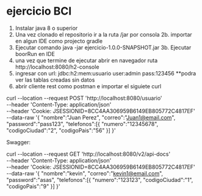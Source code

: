 # ejercicio BCI

1. Instalar java 8 o superior
2. Una vez clonado el repositorio ir a la ruta /jar por consola
2b. importar en algun IDE como projecto gradle
3. Ejecutar comando java -jar ejercicio-1.0.0-SNAPSHOT.jar
3b. Ejecutar boorRun en IDE
4. una vez que termine de ejecutar abrir en navegador ruta http://localhost:8080/h2-console
5. ingresar con 
   url: jdbc:h2:mem:usuario
   user:admin
   pass:123456
   **podra ver las tablas creadas sin datos
6. abrir cliente rest como postman e importar el siguiete curl

curl --location --request POST 'http://localhost:8080/usuario' \
--header 'Content-Type: application/json' \
--header 'Cookie: JSESSIONID=8CC4AA306959B6149EB805772C4817EF' \
--data-raw '{
"nombre":"Juan Perez",
"correo":"Juan1@email.com",
"password":"pass123",
"telefonos":[{
"numero":"12345678",
"codigoCiudad":"2",
"codigoPais":"56"
}]
}'



Swagger:

curl --location --request GET 'http://localhost:8080/v2/api-docs' \
--header 'Content-Type: application/json' \
--header 'Cookie: JSESSIONID=8CC4AA306959B6149EB805772C4817EF' \
--data-raw '{
"nombre":"kevin",
"correo":"kevin1@email.com",
"password":"asas",
"telefonos":[{
"numero":"123123",
"codigoCiudad":"1",
"codigoPais":"9"
}]
}'

